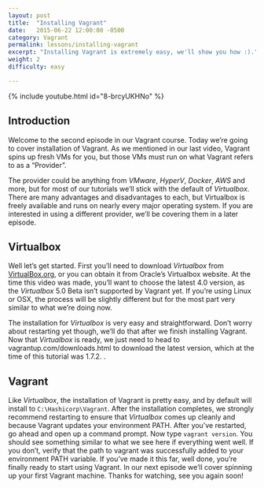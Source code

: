 ```yaml
---
layout: post
title:  "Installing Vagrant"
date:   2015-06-22 12:00:00 -0500
category: Vagrant
permalink: lessons/installing-vagrant
excerpt: "Installing Vagrant is extremely easy, we'll show you how :)."
weight: 2
difficulty: easy

---
```

{% include youtube.html id="8-brcyUKHNo" %}

Introduction
------------
Welcome to the second episode in our Vagrant course.  Today we’re going to cover installation of Vagrant.
As we mentioned in our last video, Vagrant spins up fresh VMs for you, but those VMs must run on what Vagrant refers to as a “Provider”.  

The provider could be anything from *VMware*, *HyperV*, *Docker*, *AWS* and more, but for most of our tutorials we’ll stick with the default of *Virtualbox*.  There are many advantages and disadvantages to each, but Virtualbox is freely available and runs on nearly every major operating system.  If you are interested in using a different provider, we’ll be covering them in a later episode.

Virtualbox
----------
Well let’s get started.  First you’ll need to download *Virtualbox* from [VirtualBox.org](http://VirtualBox.org), or you can obtain it from Oracle’s Virtualbox website.  At the time this video was made, you’ll want to choose the latest 4.0 version, as the *Virtualbox* 5.0 Beta isn’t supported by Vagrant yet.  If you’re using Linux or OSX, the process will be slightly different but for the most part very similar to what we’re doing now.

The installation for *Virtualbox* is very easy and straightforward.  Don’t worry about restarting yet though, we’ll do that after we finish installing Vagrant.  Now that *Virtualbox* is ready, we just need to head to vagrantup.com/downloads.html to download the latest version, which at the time of this tutorial was 1.7.2.  .

Vagrant
-------
Like *Virtualbox*, the installation of Vagrant is pretty easy, and by default will install to `C:\Hashicorp\Vagrant`.  After the installation completes, we strongly recommend restarting to ensure that *Virtualbox* comes up cleanly and because Vagrant updates your environment PATH.  After you’ve restarted, go ahead and open up a command prompt.  Now type `vagrant version`.  You should see something similar to what we see here if everything went well.  If you don’t, verify that the path to vagrant was successfully added to your environment PATH variable.  If you’ve made it this far, well done, you’re finally ready to start using Vagrant.  In our next episode we’ll cover spinning up your first Vagrant machine.  Thanks for watching, see you again soon!
